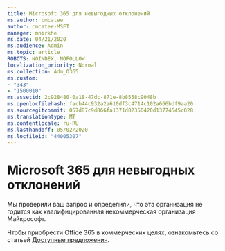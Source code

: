 ```yaml
---
title: Microsoft 365 для невыгодных отклонений
ms.author: cmcatee
author: cmcatee-MSFT
manager: mnirkhe
ms.date: 04/21/2020
ms.audience: Admin
ms.topic: article
ROBOTS: NOINDEX, NOFOLLOW
localization_priority: Normal
ms.collection: Adm_O365
ms.custom:
- "343"
- "1500010"
ms.assetid: 2c928480-0a18-47dc-871e-8b8558c9048b
ms.openlocfilehash: facb44c932a2a610df3c4714c102a666bdf9aa20
ms.sourcegitcommit: 057d87c9d866fa1371d02350420d13774545c028
ms.translationtype: MT
ms.contentlocale: ru-RU
ms.lasthandoff: 05/02/2020
ms.locfileid: "44005307"
---
```

# <a name="microsoft-365-for-nonprofits---declined"></a>Microsoft 365 для невыгодных отклонений

Мы проверили ваш запрос и определили, что эта организация не годится как квалифицированная некоммерческая организация Майкрософт.
  
Чтобы приобрести Office 365 в коммерческих целях, ознакомьтесь со статьей [Доступные предложения](https://portal.office.com/AdminPortal/Home).
